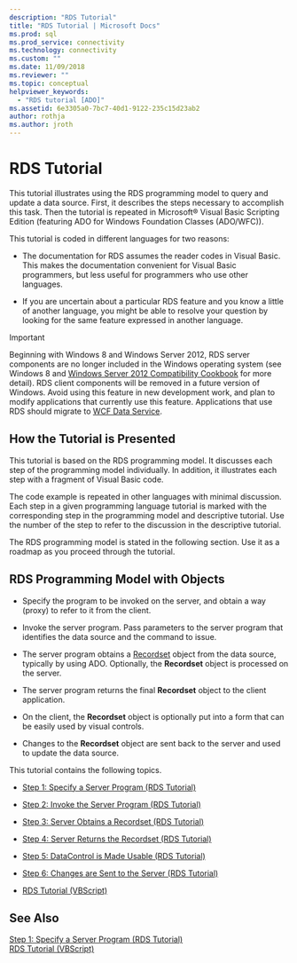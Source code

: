 ```yaml
---
description: "RDS Tutorial"
title: "RDS Tutorial | Microsoft Docs"
ms.prod: sql
ms.prod_service: connectivity
ms.technology: connectivity
ms.custom: ""
ms.date: 11/09/2018
ms.reviewer: ""
ms.topic: conceptual
helpviewer_keywords: 
  - "RDS tutorial [ADO]"
ms.assetid: 6e3305a0-7bc7-40d1-9122-235c15d23ab2
author: rothja
ms.author: jroth
---
```

# RDS Tutorial
This tutorial illustrates using the RDS programming model to query and update a data source. First, it describes the steps necessary to accomplish this task. Then the tutorial is repeated in Microsoft® Visual Basic Scripting Edition (featuring ADO for Windows Foundation Classes (ADO/WFC)).  
  
 This tutorial is coded in different languages for two reasons:  
  
-   The documentation for RDS assumes the reader codes in Visual Basic. This makes the documentation convenient for Visual Basic programmers, but less useful for programmers who use other languages.  
  
-   If you are uncertain about a particular RDS feature and you know a little of another language, you might be able to resolve your question by looking for the same feature expressed in another language.  
  
> [!IMPORTANT]
>  Beginning with Windows 8 and Windows Server 2012, RDS server components are no longer included in the Windows operating system (see Windows 8 and [Windows Server 2012 Compatibility Cookbook](https://www.microsoft.com/download/details.aspx?id=27416) for more detail). RDS client components will be removed in a future version of Windows. Avoid using this feature in new development work, and plan to modify applications that currently use this feature. Applications that use RDS should migrate to [WCF Data Service](https://go.microsoft.com/fwlink/?LinkId=199565).  
  
## How the Tutorial is Presented  
 This tutorial is based on the RDS programming model. It discusses each step of the programming model individually. In addition, it illustrates each step with a fragment of Visual Basic code.  
  
 The code example is repeated in other languages with minimal discussion. Each step in a given programming language tutorial is marked with the corresponding step in the programming model and descriptive tutorial. Use the number of the step to refer to the discussion in the descriptive tutorial.  
  
 The RDS programming model is stated in the following section. Use it as a roadmap as you proceed through the tutorial.  
  
## RDS Programming Model with Objects  
  
-   Specify the program to be invoked on the server, and obtain a way (proxy) to refer to it from the client.  
  
-   Invoke the server program. Pass parameters to the server program that identifies the data source and the command to issue.  
  
-   The server program obtains a [Recordset](../../../ado/reference/ado-api/recordset-object-ado.md) object from the data source, typically by using ADO. Optionally, the **Recordset** object is processed on the server.  
  
-   The server program returns the final **Recordset** object to the client application.  
  
-   On the client, the **Recordset** object is optionally put into a form that can be easily used by visual controls.  
  
-   Changes to the **Recordset** object are sent back to the server and used to update the data source.  
  
 This tutorial contains the following topics.  
  
-   [Step 1: Specify a Server Program (RDS Tutorial)](../../../ado/guide/remote-data-service/step-1-specify-a-server-program-rds-tutorial.md)  
  
-   [Step 2: Invoke the Server Program (RDS Tutorial)](../../../ado/guide/remote-data-service/step-2-invoke-the-server-program-rds-tutorial.md)  
  
-   [Step 3: Server Obtains a Recordset (RDS Tutorial)](../../../ado/guide/remote-data-service/step-3-server-obtains-a-recordset-rds-tutorial.md)  
  
-   [Step 4: Server Returns the Recordset (RDS Tutorial)](../../../ado/guide/remote-data-service/step-4-server-returns-the-recordset-rds-tutorial.md)  
  
-   [Step 5: DataControl is Made Usable (RDS Tutorial)](../../../ado/guide/remote-data-service/step-5-datacontrol-is-made-usable-rds-tutorial.md)  
  
-   [Step 6: Changes are Sent to the Server (RDS Tutorial)](../../../ado/guide/remote-data-service/step-6-changes-are-sent-to-the-server-rds-tutorial.md)  
  
-   [RDS Tutorial (VBScript)](../../../ado/guide/remote-data-service/rds-tutorial-vbscript.md)  
  
## See Also  
 [Step 1: Specify a Server Program (RDS Tutorial)](../../../ado/guide/remote-data-service/step-1-specify-a-server-program-rds-tutorial.md)   
 [RDS Tutorial (VBScript)](../../../ado/guide/remote-data-service/rds-tutorial-vbscript.md)   
